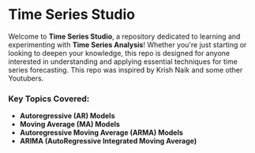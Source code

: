 
# Time Series Studio

Welcome to **Time Series Studio**, a repository dedicated to learning and experimenting with **Time Series Analysis**! Whether you're just starting or looking to deepen your knowledge, this repo is designed for anyone interested in understanding and applying essential techniques for time series forecasting. This repo was inspired by Krish Naik and some other Youtubers.

### Key Topics Covered:
- **Autoregressive (AR) Models**
- **Moving Average (MA) Models**
- **Autoregressive Moving Average (ARMA) Models**
- **ARIMA (AutoRegressive Integrated Moving Average)**
